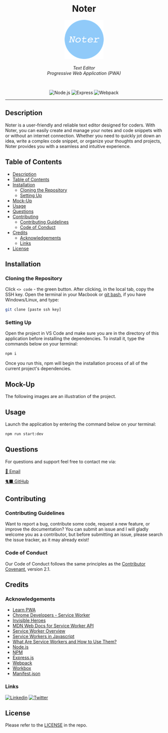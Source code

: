 <h1 align="center"> Noter </h1>

<p align="center">
    <img src="./src/../client/src/images/logo.png" alt="logo" width="125px" height="125px" />
  <br><br>
  <i> Text Editor
    <br> Progressive Web Application (PWA) </i>
  <br>
</p>
<br>

<div align="center">

![Node.js](https://img.shields.io/badge/node.js-87CEFA?logo=node.js)
![Express](https://img.shields.io/badge/express-87CEFA?logo=express)
![Webpack](https://img.shields.io/badge/webpack-87CEFA?logo=webpack)

</div>

---

## Description

Noter is a user-friendly and reliable text editor designed for coders. With Noter, you can easily create and manage your notes and code snippets with or without an internet connection. Whether you need to quickly jot down an idea, write a complex code snippet, or organize your thoughts and projects, Noter provides you with a seamless and intuitive experience. 

## Table of Contents

- [Description](#description)
- [Table of Contents](#table-of-contents)
- [Installation](#installation)
  - [Cloning the Repository](#cloning-the-repository)
  - [Setting Up](#setting-up)
- [Mock-Up](#mock-up)
- [Usage](#usage)
- [Questions](#questions)
- [Contributing](#contributing)
  - [Contributing Guidelines](#contributing-guidelines)
  - [Code of Conduct](#code-of-conduct)
- [Credits](#credits)
  - [Acknowledgements](#acknowledgements)
  - [Links](#links)
- [License](#license)

## Installation

### Cloning the Repository

Click `<> code` - the green button. After clicking, in the local tab, copy the SSH key. Open the terminal in your Macbook or [git bash](https://git-scm.com/downloads), if you have Windows/Linux, and type:

```bash
git clone [paste ssh key]
```

### Setting Up

Open the project in VS Code and make sure you are in the directory of this application before installing the dependencies. To install it, type the commands below on your terminal:

```bash
npm i
```

Once you run this, npm will begin the installation process of all of the current project's dependencies.

## Mock-Up

The following images are an illustration of the project.

<!-- Add screenshots -->

## Usage

Launch the application by entering the command below on your terminal:

```bash
npm run start:dev
```

<!-- Talk more about usage and installing the app -->

## Questions

For questions and support feel free to contact me via:

<a href="mailto:larigens@gmail.com">📧 Email </a>

<a href="https://github.com/larigens">🐈‍⬛ GitHub </a>

## Contributing

### Contributing Guidelines

Want to report a bug, contribute some code, request a new feature, or improve the documentation? You can submit an issue and I will gladly welcome you as a contributor, but before submitting an issue, please search the issue tracker, as it may already exist!

### Code of Conduct

Our Code of Conduct follows the same principles as the [Contributor Covenant](https://www.contributor-covenant.org/version/2/1/code_of_conduct/), version 2.1.

## Credits

### Acknowledgements

- [Learn PWA](https://web.dev/learn/pwa/)
- [Chrome Developers - Service Worker](https://developer.chrome.com/docs/workbox/service-worker-overview/)
- [Invisible Heroes](https://gist.github.com/larigens/1ebfc077fe3e92d3b2b2430ce35f1207)
- [MDN Web Docs for Service Worker API](https://developer.mozilla.org/en-US/docs/Web/API/Service_Worker_API)
- [Service Worker Overview](https://developer.chrome.com/docs/workbox/service-worker-overview/)
- [Service Workers in Javascript](https://www.geeksforgeeks.org/service-workers-in-javascript/)
- [What Are Service Workers and How to Use Them?](https://rajat-m.medium.com/what-are-service-workers-and-how-to-use-them-e993c1f497e6)
- [Node.js](https://nodejs.org/en/)
- [NPM](https://www.npmjs.com/)
- [Express.js](https://expressjs.com/en/4x/api.html)
- [Webpack](https://webpack.js.org/concepts/)
- [Workbox](https://developer.chrome.com/docs/workbox/)
- [Manifest.json](https://developer.mozilla.org/en-US/docs/Mozilla/Add-ons/WebExtensions/manifest.json)

### Links

[![Linkedin](https://img.shields.io/badge/linkedin-0A66C2?style=flat&logo=linkedin&logoColor=white)](https://www.linkedin.com/in/lari-gui/)
[![Twitter](https://img.shields.io/badge/twitter-1DA1F2?style=flat&logo=twitter&logoColor=white)](https://twitter.com/coffeebr_eak)

## License

Please refer to the [LICENSE](https://choosealicense.com/licenses/apache-2.0/) in the repo.